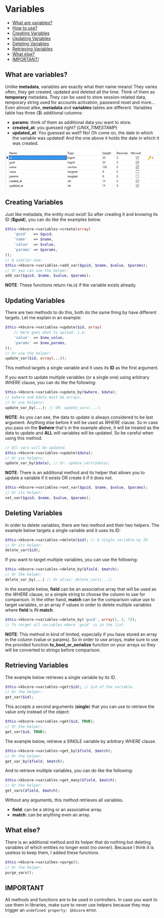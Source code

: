 # Variables

* [What are variables?](#what-are-variables)
* [How to use?](#how-to-use)
* [Creating Variables](#creating-variables)
* [Updating Variables](#updating-variables)
* [Deleting Variables](#deleting-variables)
* [Retrieving Variables](#retrieving-variables)
* [What else?](#what-else)
* [IMPORTANT!](#important)

## What are variables?
Unlike **metadata**, variables are exactly
 what their name means! They varies often, they get created, updated and deleted all the time. Think of them as **temporary** metadata.
They can be used to store session-related data, temporary string used for accounts activation, password reset and more...
Even almost alike, **metadata** and **variables** tables are different. Variables table has three (**3**) additional columns:
* **params**: think of them as additional data you want to store.
* **created_at**: you guessed right? (*UNIX_TIMESTAMP*)
* **updated_at**: You guessed as well? No! Oh come on, the date in which the variable was updated! And the one above it holds the date in which it was created.

![Variables Table](table_variables.png)

## Creating Variables
Just like metadata, the entity must exist! So after creating it and knowing its ID (**$guid**), you can do like the examples below.
```php
$this->kbcore->variables->create(array(
	'guid'   => $guid,
	'name'   => $name,
	'value'  => $value,
	'params' => $params,
));
// A similar one:
$this->kbcore->variables->add_var($guid, $name, $value, $params);
// Or you can use the helper:
add_var($guid, $name, $value, $params);
```
**NOTE**: These functions return `FALSE` if the variable exists already.

## Updating Variables
There are two methods to do this, both do the same thing by have different targets. Let me explain in an example:
```php
$this->kbcore->variables->update($id, array(
	// Here goes what to upload. i.e:
	'value'  => $new_value,
	'params' => $new_params,
));
// Or use the helper:
update_var($id, array(...));
```
This method targets a single variable and it uses its **ID** as the first argument.

If you want to update multiple variables (or a single one) using arbitrary *WHERE* clause, you can do like the following:
```php
$this->kbcore->variables->update_by($where, $data);
// $where and $data must be arrays.
// Or use helpers:
update_var_by(...); // OR: update_vars(...);
```
**NOTE**: As you can see, the data to update is always considered to be last argument. Anything else before it will be used as _WHERE_ clause. So in case you pass on the **$where** that's in the example above, it will be treated as the data to update and **ALL** will variables will be updated. So be careful when using this method.
```php
// All vars will be updated.
$this->kbcore->variables->update($data);
// Or use helpers:
update_var_by($data); // Or: update_vars($data);
```
**NOTE**: There is an additional method and its helper that allows you to update a variable if it exists OR create it if it does not.
```php
$this->kbcore->variables->set_var($guid, $name, $value, $params);
// Or its helper:
set_var($guid, $name, $value, $params);
```

## Deleting Variables
In order to delete variables, there are two method and their two helpers.
The example below targets a single variable and it uses its ID:
```php
$this->kbcore->variables->delete($id); // A single variable by ID.
// Or its helper:
delete_var($id);
```
If you want to target multiple variables, you can use the following:
```php
$this->kbcore->variables->delete_by($field, $match);
// Or the helper:
delete_var_by(...) // Or alias: delete_vars(...);
```
In the example below, **field** can be an associative array that will be used as the _WHERE_ clause, or a simple string to choose the column to use for comparison.
In the other hand, **match** can be the comparison value use to target variables, or an array if values in order to delete multiple variables where **field** is IN **match**.
```php
$this->kbcore->variables->delete_by('guid', array(1, 3, 7));
// To target all variables where 'guid' is in the list.
```
**NOTE**: This method in kind of limited, especially if you have stored an array in the column (value or params). So in order to use arrays, make sure to use the provided function **to_bool_or_serialize** function on your arrays so they will be converted to strings before comparison.

## Retrieving Variables
The example below retrieves a single variable by its ID.
```php
$this->kbcore->variables->get($id); // $id of the variable.
// Or the helper:
get_var($id);
```
This accepts a second arguments (**single**) that you can use to retrieve the value only instead of the object:
```php
$this->kbcore->variables->get($id, TRUE);
// Or the helper:
get_var($id, TRUE);
```
The example below, retrieve a SINGLE variable by arbitrary _WHERE_ clause.
```php
$this->kbcore->variables->get_by($field, $match);
// Or the helper:
get_var_by($field, $match);
```
And to retrieve multiple variables, you can do like the following:
```php
$this->kbcore->variables->get_many($field, $match);
// Or the helper:
get_vars($field, $match);
```
Without any arguments, this method retrieves all variables.
* __field__: can be a string or an associative array.
* __match__:  can be anything even an array.

## What else?
There is an additional method and its helper that do nothing but deleting variables of which entities no longer exist (no owner). Because I think it is useless to keep them, I added these functions.
```php
$this->kbcore->varialbes->purge();
// Or the helper:
purge_vars();
```

## IMPORTANT
All methods and functions are to be used in controllers. In case you want to use them in libraries, make sure to never use helpers because they may trigger an `undefined property: $kbcore` error.
